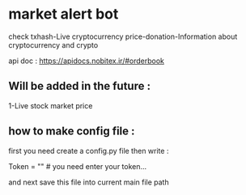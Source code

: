 # market alert bot
check txhash-Live cryptocurrency price-donation-Information about cryptocurrency and crypto

api doc : https://apidocs.nobitex.ir/#orderbook

## Will be added in the future :
1-Live stock market price

## how to make config file :
first you need create a config.py file then write :

Token = "" #  you need enter your token...

and next save this file into current main file path
